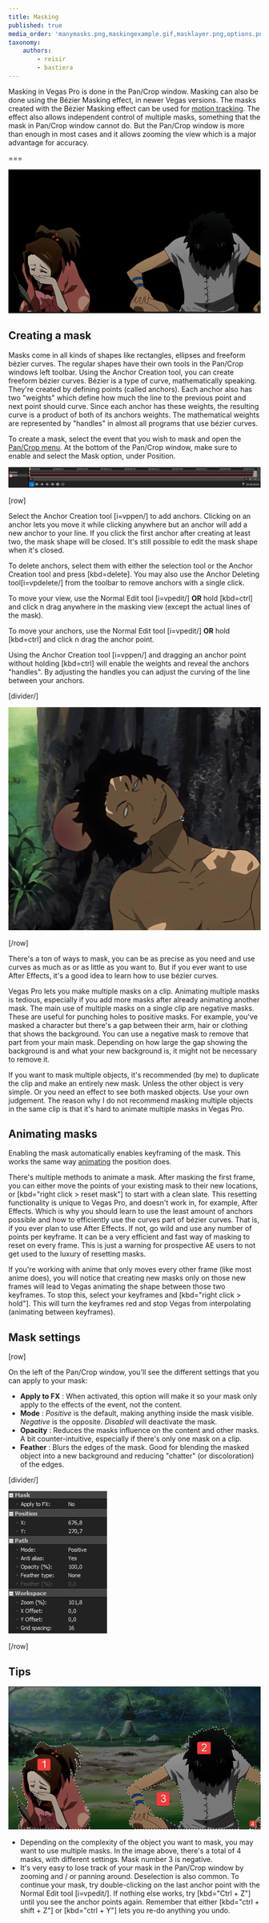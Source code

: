 ```yaml
---
title: Masking
published: true
media_order: 'manymasks.png,maskingexample.gif,masklayer.png,options.png,masking.gif'
taxonomy:
    authors:
        - reisir
        - bastiera
---
```


Masking in Vegas Pro is done in the Pan/Crop window. Masking can also be done using the Bézier Masking effect, in newer Vegas versions. The masks created with the Bézier Masking effect can be used for [motion tracking](/vegas-pro/motion-tracking). The effect also allows independent control of multiple masks, something that the mask in Pan/Crop window cannot do. But the Pan/Crop window is more than enough in most cases and it allows zooming the view which is a major advantage for accuracy.

===

![masking in Vegas Pro](masking.gif "Anime: Samurai Champloo")

## Creating a mask

Masks come in all kinds of shapes like rectangles, ellipses and freeform bézier curves. The regular shapes have their own tools in the Pan/Crop windows left toolbar. Using the Anchor Creation tool, you can create freeform bézier curves. Bézier is a type of curve, mathematically speaking. They're created by defining points (called anchors). Each anchor also has two "weights" which define how much the line to the previous point and next point should curve. Since each anchor has these weights, the resulting curve is a product of both of its anchors weights. The mathematical weights are represented by "handles" in almost all programs that use bézier curves.

To create a mask, select the event that you wish to mask and open the [Pan/Crop menu](/vegas-pro/pan-and-crop#the-pan-crop-menu). At the bottom of the Pan/Crop window, make sure to enable and select the Mask option, under Position.

![tick "mask" and select the mask layer](masklayer.png)

[row]

Select the Anchor Creation tool [i=vppen/] to add anchors. Clicking on an anchor lets you move it while clicking anywhere but an anchor will add a new anchor to your line. If you click the first anchor after creating at least two, the mask shape will be closed. It's still possible to edit the mask shape when it's closed.

To delete anchors, select them with either the selection tool or the Anchor Creation tool and press [kbd=delete]. You may also use the Anchor Deleting tool[i=vpdelete/] from the toolbar to remove anchors with a single click.

To move your view, use the Normal Edit tool [i=vpedit/] **OR** hold [kbd=ctrl] and click n drag anywhere in the masking view (except the actual lines of the mask).

To move your anchors, use the Normal Edit tool [i=vpedit/] **OR** hold [kbd=ctrl] and click n drag the anchor point.

Using the Anchor Creation tool [i=vppen/] and dragging an anchor point without holding [kbd=ctrl] will enable the weights and reveal the anchors "handles". By adjusting the handles you can adjust the curving of the line between your anchors.

[divider/]

![creating a mask with the anchor creation tool](maskingexample.gif "Anime: Samurai Champloo")

[/row]

There's a ton of ways to mask, you can be as precise as you need and use curves as much as or as little as you want to. But if you ever want to use After Effects, it's a good idea to learn how to use bézier curves.

Vegas Pro lets you make multiple masks on a clip. Animating multiple masks is tedious, especially if you add more masks after already animating another mask. The main use of multiple masks on a single clip are negative masks. These are useful for punching holes to positive masks. For example, you've masked a character but there's a gap between their arm, hair or clothing that shows the background. You can use a negative mask to remove that part from your main mask. Depending on how large the gap showing the background is and what your new background is, it might not be necessary to remove it.

If you want to mask multiple objects, it's recommended (by me) to duplicate the clip and make an entirely new mask. Unless the other object is very simple. Or you need an effect to see both masked objects. Use your own judgement. The reason why I do not recommend masking multiple objects in the same clip is that it's hard to animate multiple masks in Vegas Pro.

## Animating masks

Enabling the mask automatically enables keyframing of the mask. This works the same way [animating](/vegas-pro/pan-and-crop#animating) the position does.

There's multiple methods to animate a mask. After masking the first frame, you can either move the points of your existing mask to their new locations, or [kbd="right click > reset mask"] to start with a clean slate. This resetting functionality is unique to Vegas Pro, and doesn't work in, for example, After Effects. Which is why you should learn to use the least amount of anchors possible and how to efficiently use the curves part of bézier curves. That is, if you ever plan to use After Effects. If not, go wild and use any number of points per keyframe. It can be a very efficient and fast way of masking to reset on every frame. This is just a warning for prospective AE users to not get used to the luxury of resetting masks. 

If you're working with anime that only moves every other frame (like most anime does), you will notice that creating new masks only on those new frames will lead to Vegas animating the shape between those two keyframes. To stop this, select your keyframes and [kbd="right click > hold"]. This will turn the keyframes red and stop Vegas from interpolating (animating between keyframes).

## Mask settings

[row]

On the left of the Pan/Crop window, you'll see the different settings that you can apply to your mask:

- **Apply to FX** : When activated, this option will make it so your mask only apply to the effects of the event, not the content.
- **Mode** : *Positive* is the default, making anything inside the mask visible. *Negative* is the opposite. *Disabled* will deactivate the mask.
- **Opacity** : Reduces the masks influence on the content and other masks. A bit counter-intuitive, especially if there's only one mask on a clip.
- **Feather** : Blurs the edges of the mask. Good for blending the masked object into a new background and reducing "chatter" (or discoloration) of the edges.

[divider/]

![mask settings](options.png)

[/row]

## Tips

![An example of using several masks](manymasks.png)

 - Depending on the complexity of the object you want to mask, you may want to use multiple masks. In the image above, there's a total of 4 masks, with different settings. Mask number 3 is negative.
 - It's very easy to lose track of your mask in the Pan/Crop window by zooming and / or panning around. Deselection is also common. To continue your mask, try double-clicking on the last anchor point with the Normal Edit tool [i=vpedit/]. If nothing else works, try [kbd="Ctrl + Z"] until you see the anchor points again. Remember that either [kbd="ctrl + shift + Z"] or [kbd="ctrl + Y"] lets you re-do anything you undo. 
